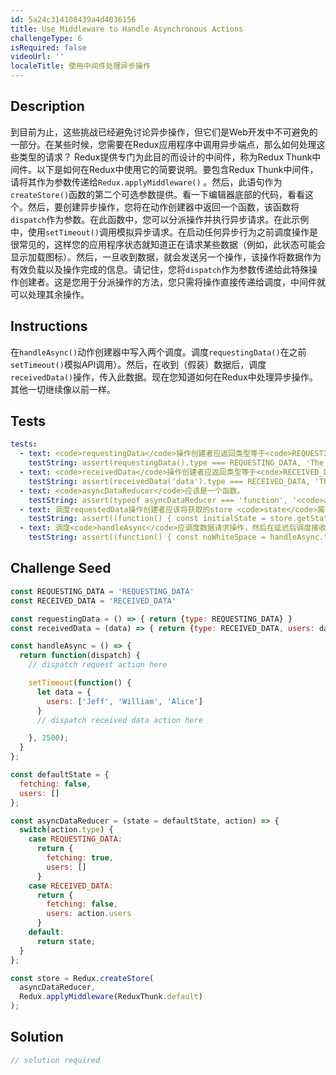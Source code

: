 ```yaml
---
id: 5a24c314108439a4d4036156
title: Use Middleware to Handle Asynchronous Actions
challengeType: 6
isRequired: false
videoUrl: ''
localeTitle: 使用中间件处理异步操作
---
```


## Description
<section id="description">到目前为止，这些挑战已经避免讨论异步操作，但它们是Web开发中不可避免的一部分。在某些时候，您需要在Redux应用程序中调用异步端点，那么如何处理这些类型的请求？ Redux提供专门为此目的而设计的中间件，称为Redux Thunk中间件。以下是如何在Redux中使用它的简要说明。要包含Redux Thunk中间件，请将其作为参数传递给<code>Redux.applyMiddleware()</code> 。然后，此语句作为<code>createStore()</code>函数的第二个可选参数提供。看一下编辑器底部的代码，看看这个。然后，要创建异步操作，您将在动作创建器中返回一个函数，该函数将<code>dispatch</code>作为参数。在此函数中，您可以分派操作并执行异步请求。在此示例中，使用<code>setTimeout()</code>调用模拟异步请求。在启动任何异步行为之前调度操作是很常见的，这样您的应用程序状态就知道正在请求某些数据（例如，此状态可能会显示加载图标）。然后，一旦收到数据，就会发送另一个操作，该操作将数据作为有效负载以及操作完成的信息。请记住，您将<code>dispatch</code>作为参数传递给此特殊操作创建者。这是您用于分派操作的方法，您只需将操作直接传递给调度，中间件就可以处理其余操作。 </section>

## Instructions
<section id="instructions">在<code>handleAsync()</code>动作创建器中写入两个调度。调度<code>requestingData()</code>在之前<code>setTimeout()</code>模拟API调用）。然后，在收到（假装）数据后，调度<code>receivedData()</code>操作，传入此数据。现在您知道如何在Redux中处理异步操作。其他一切继续像以前一样。 </section>

## Tests
<section id='tests'>

```yml
tests:
  - text: <code>requestingData</code>操作创建者应返回类型等于<code>REQUESTING_DATA</code>值的对象。
    testString: assert(requestingData().type === REQUESTING_DATA, 'The <code>requestingData</code> action creator should return an object of type equal to the value of <code>REQUESTING_DATA</code>.');
  - text: <code>receivedData</code>操作创建者应返回类型等于<code>RECEIVED_DATA</code>值的对象。
    testString: assert(receivedData('data').type === RECEIVED_DATA, 'The <code>receivedData</code> action creator should return an object of type equal to the value of <code>RECEIVED_DATA</code>.');
  - text: <code>asyncDataReducer</code>应该是一个函数。
    testString: assert(typeof asyncDataReducer === 'function', '<code>asyncDataReducer</code> should be a function.');
  - text: 调度requestedData操作创建者应该将获取的store <code>state</code>属性更新为<code>true</code> 。
    testString: assert((function() { const initialState = store.getState(); store.dispatch(requestingData()); const reqState = store.getState(); return initialState.fetching === false && reqState.fetching === true })(), 'Dispatching the requestingData action creator should update the store <code>state</code> property of fetching to <code>true</code>.');
  - text: 调度<code>handleAsync</code>应调度数据请求操作，然后在延迟后调度接收的数据操作。
    testString: assert((function() { const noWhiteSpace = handleAsync.toString().replace(/\s/g,''); return noWhiteSpace.includes('dispatch(requestingData())') === true && noWhiteSpace.includes('dispatch(receivedData(data))') === true })(), 'Dispatching <code>handleAsync</code> should dispatch the data request action and then dispatch the received data action after a delay.');

```

</section>

## Challenge Seed
<section id='challengeSeed'>

<div id='jsx-seed'>

```jsx
const REQUESTING_DATA = 'REQUESTING_DATA'
const RECEIVED_DATA = 'RECEIVED_DATA'

const requestingData = () => { return {type: REQUESTING_DATA} }
const receivedData = (data) => { return {type: RECEIVED_DATA, users: data.users} }

const handleAsync = () => {
  return function(dispatch) {
    // dispatch request action here

    setTimeout(function() {
      let data = {
        users: ['Jeff', 'William', 'Alice']
      }
      // dispatch received data action here

    }, 2500);
  }
};

const defaultState = {
  fetching: false,
  users: []
};

const asyncDataReducer = (state = defaultState, action) => {
  switch(action.type) {
    case REQUESTING_DATA:
      return {
        fetching: true,
        users: []
      }
    case RECEIVED_DATA:
      return {
        fetching: false,
        users: action.users
      }
    default:
      return state;
  }
};

const store = Redux.createStore(
  asyncDataReducer,
  Redux.applyMiddleware(ReduxThunk.default)
);

```

</div>



</section>

## Solution
<section id='solution'>

```js
// solution required
```
</section>
